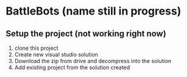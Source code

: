 # BattleBots (name still in progress)

## Setup the project (not working right now)

1. clone this project 
3. Create new visual studio solution
4. Download the zip from drive and decompress into the solution
5. Add existing project from the solution created

